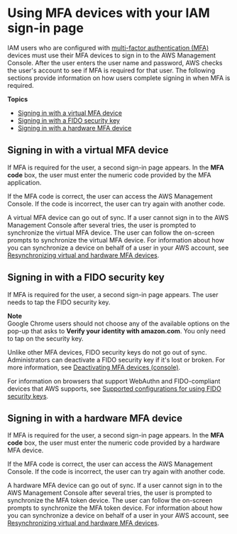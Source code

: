 # Using MFA devices with your IAM sign\-in page<a name="console_sign-in-mfa"></a>

IAM users who are configured with [multi\-factor authentication \(MFA\)](id_credentials_mfa.md) devices must use their MFA devices to sign in to the AWS Management Console\. After the user enters the user name and password, AWS checks the user's account to see if MFA is required for that user\. The following sections provide information on how users complete signing in when MFA is required\. 

**Topics**
+ [Signing in with a virtual MFA device](#console_sign-in-mfa-virtual)
+ [Signing in with a FIDO security key](#console_sign-in-mfa-fido)
+ [Signing in with a hardware MFA device](#console_sign-in-mfa-hardware)

## Signing in with a virtual MFA device<a name="console_sign-in-mfa-virtual"></a>

If MFA is required for the user, a second sign\-in page appears\. In the **MFA code** box, the user must enter the numeric code provided by the MFA application\.

If the MFA code is correct, the user can access the AWS Management Console\. If the code is incorrect, the user can try again with another code\. 

A virtual MFA device can go out of sync\. If a user cannot sign in to the AWS Management Console after several tries, the user is prompted to synchronize the virtual MFA device\. The user can follow the on\-screen prompts to synchronize the virtual MFA device\. For information about how you can synchronize a device on behalf of a user in your AWS account, see [Resynchronizing virtual and hardware MFA devices](id_credentials_mfa_sync.md)\. 

## Signing in with a FIDO security key<a name="console_sign-in-mfa-fido"></a>

If MFA is required for the user, a second sign\-in page appears\. The user needs to tap the FIDO security key\.

**Note**  
Google Chrome users should not choose any of the available options on the pop\-up that asks to **Verify your identity with amazon\.com**\. You only need to tap on the security key\.

Unlike other MFA devices, FIDO security keys do not go out of sync\. Administrators can deactivate a FIDO security key if it's lost or broken\. For more information, see [Deactivating MFA devices \(console\)](id_credentials_mfa_disable.md#deactive-mfa-console)\.

For information on browsers that support WebAuthn and FIDO\-compliant devices that AWS supports, see [Supported configurations for using FIDO security keys](id_credentials_mfa_fido_supported_configurations.md)\.

## Signing in with a hardware MFA device<a name="console_sign-in-mfa-hardware"></a>

If MFA is required for the user, a second sign\-in page appears\. In the **MFA code** box, the user must enter the numeric code provided by a hardware MFA device\. 

If the MFA code is correct, the user can access the AWS Management Console\. If the code is incorrect, the user can try again with another code\. 

A hardware MFA device can go out of sync\. If a user cannot sign in to the AWS Management Console after several tries, the user is prompted to synchronize the MFA token device\. The user can follow the on\-screen prompts to synchronize the MFA token device\. For information about how you can synchronize a device on behalf of a user in your AWS account, see [Resynchronizing virtual and hardware MFA devices](id_credentials_mfa_sync.md)\. 